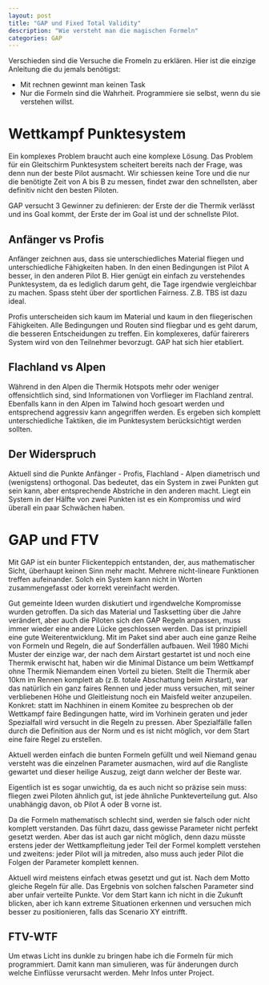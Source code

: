 ```yaml
---
layout: post
title: "GAP und Fixed Total Validity"
description: "Wie versteht man die magischen Formeln"
categories: GAP
---
```


Verschieden sind die Versuche die Fromeln zu erklären. Hier ist die einzige Anleitung die du jemals benötigst:

  * Mit rechnen gewinnt man keinen Task
  * Nur die Formeln sind die Wahrheit. Programmiere sie selbst, wenn du sie verstehen willst.

# Wettkampf Punktesystem

Ein komplexes Problem braucht auch eine komplexe Lösung. Das Problem für ein Gleitschirm Punktesystem scheitert bereits nach der Frage, was denn nun der beste Pilot ausmacht. Wir schiessen keine Tore und die nur die benötigte Zeit von A bis B zu messen, findet zwar den schnellsten, aber definitiv nicht den besten Piloten.

GAP versucht 3 Gewinner zu definieren: der Erste der die Thermik verlässt und ins Goal kommt, der Erste der im Goal ist und der schnellste Pilot.

## Anfänger vs Profis
Anfänger zeichnen aus, dass sie unterschiedliches Material fliegen und unterschiedliche Fähigkeiten haben. In den einen Bedingungen ist Pilot A besser, in den anderen Pilot B. Hier genügt ein einfach zu verstehendes Punktesystem, da es lediglich darum geht, die Tage irgendwie vergleichbar zu machen. Spass steht über der sportlichen Fairness. Z.B. TBS ist dazu ideal.

Profis unterscheiden sich kaum im Material und kaum in den fliegerischen Fähigkeiten. Alle Bedingungen und Routen sind fliegbar und es geht darum, die besseren Entscheidungen zu treffen. Ein komplexeres, dafür fairerers System wird von den Teilnehmer bevorzugt. GAP hat sich hier etabliert.

## Flachland vs Alpen
Während in den Alpen die Thermik Hotspots mehr oder weniger offensichtlich sind, sind Informationen von Vorflieger im Flachland zentral. Ebenfalls kann in den Alpen im Talwind hoch gesoart werden und entsprechend aggressiv kann angegriffen werden. Es ergeben sich komplett unterschiedliche Taktiken, die im Punktesystem berücksichtigt werden sollten.

## Der Widerspruch
Aktuell sind die Punkte Anfänger - Profis, Flachland - Alpen diametrisch und (wenigstens) orthogonal. Das bedeutet, das ein System in zwei Punkten gut sein kann, aber entsprechende Abstriche in den anderen macht. Liegt ein System in der Hälfte von zwei Punkten ist es ein Kompromiss und wird überall ein paar Schwächen haben.


# GAP und FTV
Mit GAP ist ein bunter Flickenteppich entstanden, der, aus mathematischer Sicht, überhaupt keinen Sinn mehr macht. Mehrere nicht-lineare Funktionen treffen aufeinander. Solch ein System kann nicht in Worten zusammengefasst oder korrekt vereinfacht werden.

Gut gemeinte Ideen wurden diskutiert und irgendwelche Kompromisse wurden getroffen. Da sich das Material und Tasksetting über die Jahre verändert, aber auch die Piloten sich den GAP Regeln anpassen, muss immer wieder eine andere Lücke geschlossen werden. Das ist prinzipiell eine gute Weiterentwicklung. Mit im Paket sind aber auch eine ganze Reihe von Formeln und Regeln, die auf Sonderfällen aufbauen. Weil 1980 Michi Muster der einzige war, der nach dem Airstart gestartet ist und noch eine Thermik erwischt hat, haben wir die Minimal Distance um beim Wettkampf ohne Thermik Niemandem einen Vorteil zu bieten. Stellt die Thermik aber 10km im Rennen komplett ab (z.B. totale Abschattung beim Airstart), war das natürlich ein ganz faires Rennen und jeder muss versuchen, mit seiner verbliebenen Höhe und Gleitleistung noch ein Maisfeld weiter anzupeilen. Konkret: statt im Nachhinen in einem Komitee zu besprechen ob der Wettkampf faire Bedingungen hatte, wird im Vorhinein geraten und jeder Spezialfall wird versucht in die Regeln zu pressen. Aber Spezialfälle fallen durch die Definition aus der Norm und es ist nicht möglich, vor dem Start eine faire Regel zu erstellen.

Aktuell werden einfach die bunten Formeln gefüllt und weil Niemand genau versteht was die einzelnen Parameter ausmachen, wird auf die Rangliste gewartet und dieser heilige Auszug, zeigt dann welcher der Beste war.

Eigentlich ist es sogar unwichtig, da es auch nicht so präzise sein muss: fliegen zwei Piloten ähnlich gut, ist jede ähnliche Punkteverteilung gut. Also unabhängig davon, ob Pilot A oder B vorne ist.

Da die Formeln mathematisch schlecht sind, werden sie falsch oder nicht komplett verstanden. Das führt dazu, dass gewisse Parameter nicht perfekt gesetzt werden. Aber das ist auch gar nicht möglich, denn dazu müsste erstens jeder der Wettkampfleitung jeder Teil der Formel komplett verstehen und zweitens: jeder Pilot will ja mitreden, also muss auch jeder Pilot die Folgen der Parameter komplett kennen.

Aktuell wird meistens einfach etwas gesetzt und gut ist. Nach dem Motto gleiche Regeln für alle. Das Ergebnis von solchen falschen Parameter sind aber unfair verteilte Punkte. Vor dem Start kann ich nicht in die Zukunft blicken, aber ich kann extreme Situationen erkennen und versuchen mich besser zu positionieren, falls das Scenario XY eintrifft.

## FTV-WTF
Um etwas Licht ins dunkle zu bringen habe ich die Formeln für mich programmiert. Damit kann man simulieren, was für änderungen durch welche Einflüsse verursacht werden. Mehr Infos unter Project.








